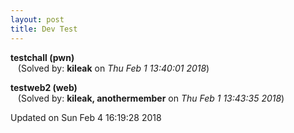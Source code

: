 ```yaml
---
layout: post
title: Dev Test
---
```


<!--break-->

**testchall (pwn)**  
&nbsp;&nbsp;&nbsp;(Solved by: **kileak** on _Thu Feb  1 13:40:01 2018_)  
  
**testweb2 (web)**  
&nbsp;&nbsp;&nbsp;(Solved by: **kileak, anothermember** on _Thu Feb  1 13:43:35 2018_)  
  


Updated on Sun Feb  4 16:19:28 2018
